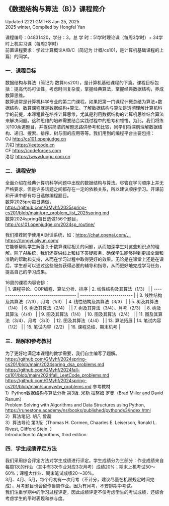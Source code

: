 ## 《数据结构与算法（B）》课程简介

Updated 2221 GMT+8 Jan 25, 2025  
2025 winter, Complied by Hongfei Yan

课程编号：04831420，学分：3，总 学 时：51学时理论课（每周3学时）+ 34学时上机实习课（每周2学时）  
前置课程要求：学过计算概论A/B/C（简记为 计概/cs101，是计算机基础课程的上篇）的同学。

### 一．课程目标

数据结构与算法（简记为 数算/cs201），是计算机基础课程的下篇。课程目标包括：提高代码可读性，考虑时间复杂度，掌握经典算法，掌握经典数据结构，养成数算思维。  
数算通常是计算机科学专业的第二门课程。如果把第一门课程计概总结为算法+数据结构，数算课程就是数据结构+算法。了解数据结构与算法是透彻理解计算机科学的前提，本课程旨在培养计算思维，尤其是利用数据结构的计算机思维结合算法来解决问题。这种思维的培养需要结合实践过程中的思考和领悟。为此，我们将练习100余道题目，并提供简洁的解题思路供参考和比较，同学们将深刻理解数据结构、递归、搜索、排序、树与图的应用等等。我们用到的编程平台主要包括：  
OJ http://cs101.openjudge.cn  
力扣 https://leetcode.cn  
CF https://codeforces.com  
洛谷 https://www.luogu.com.cn


### 二．课程安排

全面介绍在经典计算机科学问题中出现的数据结构与算法。尽管在学习顺序上并无严格要求，但是许多话题之间都存在一定的依赖关系，所以建议顺序学习。开课前和开课中都有每日选做编程题目。  
数算2025pre每日选做，  
https://github.com/GMyhf/2025spring-cs201/blob/main/pre_problem_list_2025spring.md  
数算2024spring每日选做156个题目，  
http://cs101.openjudge.cn/2024sp_routine/

我们推荐同学使用AI对话系统，如：https://chat.openai.com/、https://tongyi.aliyun.com/  
它能够帮助学生解答关于数算课程相关的问题，从而加深学生对这些知识点的理解。除了AI系统，我们还提供线上和线下答疑服务，确保学生能够得到更加全面和准确的帮助和支持，从而在学习过程中取得更好的效果。无论是在课堂上还是在课后，学生都可以通过这些服务获得必要的辅导和指导，从而更好地完成学习任务，提高自己的学习成果。

16周的课程内容安排：  
| 1. 课程导论、OOP编程、算法分析、排序    | 2. 线性结构及其算法（1/3） |
| --------------------------------------- | -------------------------- |
| 3. 线性结构及其算法（2/3）、月考（1/3） | 4. 线性结构及其算法（3/3） |
| 5. 树及其算法（1/4）                    | 6. 树及其算法（2/4）       |
| 7. 树及其算法（3/4）、月考（2/3）       | 8. 树及其算法（4/4）       |
| 9. 图及其算法（1/4）                    | 10. 图及其算法（2/4）      |
| 11. 图及其算法（3/4）、月考（3/3）      | 12. 图及其算法（4/4）      |
| 13. 算法拓展                            | 14. 笔试内容（1/2）        |
| 15. 笔试内容（2/2）                     | 16. 课程总结、期末机考     |

### 三．题解和参考教材

为了更好地满足本课程的教学需要，我们自主编写了题解。  
https://github.com/GMyhf/2024spring-cs201/blob/main/2024spring_dsa_problems.md  
https://github.com/GMyhf/2024fall-cs101/blob/main/2024fall_LeetCode_problems.md  
https://github.com/GMyhf/2024spring-cs201/blob/main/sunnywhy_problems.md 
参考教材  
1）Python数据结构与算法分析 第3版. 米勒 拉努姆 罗曼（Brad Miller and David Ranum）  
Problem Solving with Algorithms and Data Structures using Python,   
https://runestone.academy/ns/books/published/pythonds3/index.html  
2）算法笔记. 胡凡 曾磊  
3）算法导论 第3版（Thomas H. Cormen, Chaarles E. Leiserson, Ronald L. Rivest, Clifford Stein. ）  
Introduction to Algorithms, third edition.

### 四．学生成绩评定方法

我们采用综合评定方法对学生成绩进行评定。学生成绩分为三部分：作业成绩来自每周1次的作业（其中有3次作业对应3次月考）成绩20%；期末上机考试50～60%；课程大作业、期末笔试成绩20～30%。  
3月、4月、5月，每个月初有一次月考（不计分，建议尽量在机房规定时间完成），月考题目也会留作当周作业。因为有月考，不安排期中考试。  
我们注重学期中的学习过程评定，因此成绩评定不仅考虑学生的考试成绩，还综合考虑学生的平时表现和参与度。

